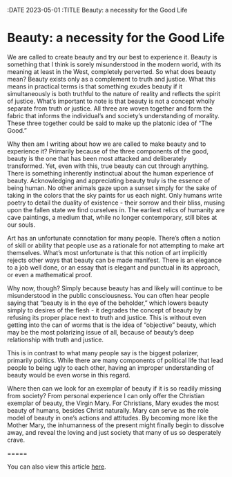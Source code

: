 :DATE 2023-05-01
:TITLE Beauty: a necessity for the Good Life
# Beauty: a necessity for the Good Life

We are called to create beauty and try our best to experience it. Beauty is something that I think is sorely misunderstood in the modern world, with its meaning at least in the West, completely perverted. So what does beauty mean? Beauty exists only as a complement to truth and justice. What this means in practical terms is that something exudes beauty if it simultaneously is both truthful to the nature of reality and reflects the spirit of justice. What’s important to note is that beauty is not a concept wholly separate from truth or justice. All three are woven together and form the fabric that informs the individual’s and society’s understanding of morality. These three together could be said to make up the platonic idea of “The Good.”

Why then am I writing about how we are called to make beauty and to experience it? Primarily because of the three components of the good, beauty is the one that has been most attacked and deliberately transformed. Yet, even with this, true beauty can cut through anything. There is something inherently instinctual about the human experience of beauty. Acknowledging and appreciating beauty truly is the essence of being human. No other animals gaze upon a sunset simply for the sake of taking in the colors that the sky paints for us each night. Only humans write poetry to detail the duality of existence - their sorrow and their bliss, musing upon the fallen state we find ourselves in. The earliest relics of humanity are cave paintings, a medium that, while no longer contemporary, still bites at our souls.

Art has an unfortunate connotation for many people. There’s often a notion of skill or ability that people use as a rationale for not attempting to make art themselves. What’s most unfortunate is that this notion of art implicitly rejects other ways that beauty can be made manifest. There is an elegance to a job well done, or an essay that is elegant and punctual in its approach, or even a mathematical proof.

Why now, though? Simply because beauty has and likely will continue to be misunderstood in the public consciousness. You can often hear people saying that “beauty is in the eye of the beholder,” which lowers beauty simply to desires of the flesh - it degrades the concept of beauty by refusing its proper place next to truth and justice. This is without even getting into the can of worms that is the idea of “objective” beauty, which may be the most polarizing issue of all, because of beauty’s deep relationship with truth and justice.

This is in contrast to what many people say is the biggest polarizer, primarily politics. While there are many components of political life that lead people to being ugly to each other, having an improper understanding of beauty would be even worse in this regard.

Where then can we look for an exemplar of beauty if it is so readily missing from society? From personal experience I can only offer the Christian exemplar of beauty, the Virgin Mary. For Christians, Mary exudes the most beauty of humans, besides Christ naturally. Mary can serve as the role model of beauty in one’s actions and attitudes. By becoming more like the Mother Mary, the inhumanness of the present might finally begin to dissolve away, and reveal the loving and just society that many of us so desperately crave.

=====

You can also view this article [here](https://www.valpotorch.com/opinion/article_151309b0-e4c7-11ed-bee5-23c6f4421f78.html).
